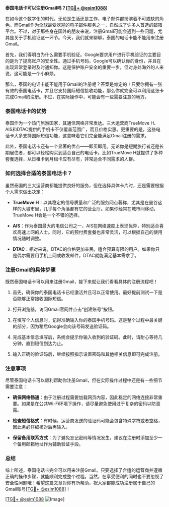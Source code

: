 **泰国电话卡可以注册Gmail吗？[[TG💪+ @esim1088](https://t.me/s/esim1088)]**

在如今这个数字化的时代，无论是生活还是工作，电子邮件都扮演着不可或缺的角色。而Gmail作为全球最受欢迎的电子邮件服务之一，自然成了许多人首选的邮箱平台。不过，对于那些身在国外的朋友来说，注册Gmail可能会遇到一些问题，尤其是关于手机验证这一环节。今天，我们就来聊聊，泰国的电话卡能不能用来注册Gmail。

首先，我们得明白为什么需要手机验证。Google要求用户进行手机验证的主要目的是为了提高账户的安全性。通过手机号码，Google可以确认你的身份，并且在出现异常登录时及时通知你。这是保护账户安全的重要一步，但对身处海外的人来说，这可能是一个小麻烦。

那么，泰国的电话卡能不能用于Gmail的注册呢？答案是肯定的！只要你拥有一张有效的泰国电话卡，并且它支持国际短信接收功能，那么你就完全可以利用这张卡完成Gmail的注册。不过，在实际操作中，可能会有一些需要注意的地方。

### 泰国电话卡的优势

泰国作为一个热门旅游国家，其通信网络非常发达。三大运营商TrueMove H、AIS和DTAC提供的手机卡不仅覆盖范围广，而且价格实惠。更重要的是，这些电话卡大多支持国际短信功能，这意味着它们完全能满足Gmail注册的需求。

此外，泰国电话卡还有一个显著的优点——即买即用。无论你是短期旅行者还是长期居住者，都可以轻松购买到适合自己的电话卡。比如TrueMove H就提供了多种套餐选择，从日租卡到月租卡应有尽有，非常适合不同需求的人群。

### 如何选择合适的泰国电话卡？

虽然泰国的三大运营商都能提供良好的服务，但在选择具体卡片时，还是需要根据个人需求做出决定：

- **TrueMove H**：以其稳定的信号质量和广泛的服务网点著称，尤其是在曼谷这样的大城市里，几乎每个角落都有它的营业厅。如果你经常在城市间移动，TrueMove H会是一个不错的选择。
  
- **AIS**：作为泰国最大的电信公司之一，AIS在网络速度上表现优异，特别适合喜欢高速上网的人士。同时，它的预付费套餐也非常灵活，可以根据自己的使用情况随时调整。

- **DTAC**：相对来说，DTAC的价格更加亲民，适合预算有限的用户。如果你只是偶尔需要用手机上网或收发邮件，DTAC就能满足基本需求了。

### 注册Gmail的具体步骤

既然泰国电话卡可以用来注册Gmail，接下来就让我们看看具体的注册流程吧！

1. 首先，确保你的泰国电话卡已经激活并且可以正常使用。最好提前测试一下是否能够正常接收国际短信。

2. 打开浏览器，访问Gmail官网并点击“创建账号”按钮。

3. 在填写个人信息时，记得准确输入你的泰国手机号码。这是整个过程中最关键的部分，因为稍后Google会向该号码发送验证码。

4. 完成基本信息填写后，系统会提示你输入收到的验证码。此时，请耐心等待几分钟，直到短信到达为止。

5. 输入正确的验证码后，继续按照指示设置密码和其他相关信息即可完成注册。

### 注意事项

尽管泰国电话卡可以顺利帮助你注册Gmail，但在实际操作过程中还是有一些细节需要注意：

- **确保网络畅通**：由于注册过程需要加载网页内容，因此稳定的网络连接非常重要。如果是在公共Wi-Fi环境下操作，请尽量避免使用过于复杂的密码以防泄露。

- **检查短信格式**：有时候，运营商发送的验证码可能会包含特殊字符或者空格，因此务必仔细核对后再输入。

- **保留备用联系方式**：为了避免忘记密码等情况发生，建议在注册时添加至少一个备用邮箱地址作为辅助验证手段。

### 总结

综上所述，泰国电话卡完全可以用来注册Gmail。只要选择了合适的运营商并遵循正确的操作步骤，就能顺利完成整个过程。当然，在享受便利的同时也不要忽视了安全性问题哦！希望这篇文章对你有所帮助，祝大家都能成功注册属于自己的Gmail账号[[TG💪+ @esim1088](https://t.me/s/esim1088)]！

[[TG💪+ @esim1088](https://t.me/s/esim1088) ![Image](https://i.postimg.cc/4NQfJmqS/Snipaste-2025-05-13-00-14-12.png)]